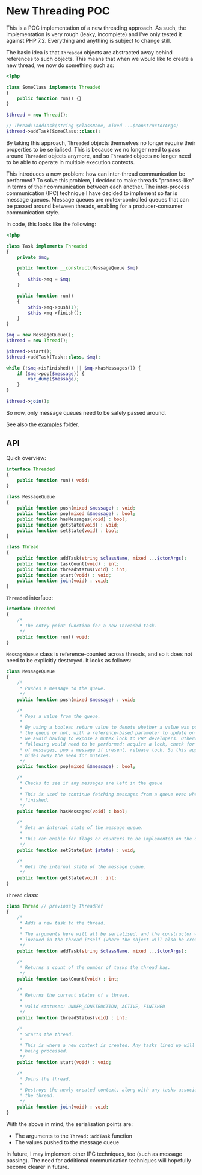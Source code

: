 # New Threading POC

This is a POC implementation of a new threading approach. As such, the implementation is very rough (leaky, incomplete) and I've only tested it against PHP 7.2. Everything and anything is subject to change still.

The basic idea is that `Threaded` objects are abstracted away behind references to such objects. This means that when we would like to create a new thread, we now do something such as:
```php
<?php

class SomeClass implements Threaded
{
    public function run() {}
}

$thread = new Thread();

// Thread::addTask(string $className, mixed ...$constructorArgs)
$thread->addTask(SomeClass::class);
```

By taking this approach, `Threaded` objects themselves no longer require their properties to be serialised. This is because we no longer need to pass around `Threaded` objects anymore, and so `Threaded` objects no longer need to be able to operate in multiple execution contexts.

This introduces a new problem: how can inter-thread communication be performed? To solve this problem, I decided to make threads "process-like" in terms of their communication between each another. The inter-process communication (IPC) technique I have decided to implement so far is message queues. Message queues are mutex-controlled queues that can be passed around between threads, enabling for a producer-consumer communication style.

In code, this looks like the following:
```php
<?php

class Task implements Threaded
{
    private $mq;

    public function __construct(MessageQueue $mq)
    {
        $this->mq = $mq;
    }

    public function run()
    {
        $this->mq->push(1);
        $this->mq->finish();
    }
}

$mq = new MessageQueue();
$thread = new Thread();

$thread->start();
$thread->addTask(Task::class, $mq);

while (!$mq->isFinished() || $mq->hasMessages()) {
    if ($mq->pop($message)) {
        var_dump($message);
    }
}

$thread->join();
```

So now, only message queues need to be safely passed around.

See also the [examples](https://github.com/tpunt/pht/tree/master/examples) folder.

## API

Quick overview:
```php
interface Threaded
{
    public function run() void;
}

class MessageQueue
{
    public function push(mixed $message) : void;
    public function pop(mixed &$message) : bool;
    public function hasMessages(void) : bool;
    public function getState(void) : void;
    public function setState(void) : bool;
}

class Thread
{
    public function addTask(string $className, mixed ...$ctorArgs);
    public function taskCount(void) : int;
    public function threadStatus(void) : int;
    public function start(void) : void;
    public function join(void) : void;
}
```

`Threaded` interface:
```php
interface Threaded
{
    /*
     * The entry point function for a new Threaded task.
     */
    public function run() void;
}
```

`MessageQueue` class is reference-counted across threads, and so it does not
need to be explicitly destroyed. It looks as follows:
```php
class MessageQueue
{
    /*
     * Pushes a message to the queue.
     */
    public function push(mixed $message) : void;

    /*
     * Pops a value from the queue.
     *
     * By using a boolean return value to denote whether a value was popped from
     * the queue or not, with a reference-based parameter to update on success,
     * we avoid having to expose a mutex lock to PHP developers. Otherwise, the
     * following would need to be performed: acquire a lock, check for presence
     * of messages, pop a message if present, release lock. So this approach
     * hides away the need for mutexes.
     */
    public function pop(mixed &$message) : bool;

    /*
     * Checks to see if any messages are left in the queue
     *
     * This is used to continue fetching messages from a queue even when it has
     * finished.
     */
    public function hasMessages(void) : bool;

    /*
     * Sets an internal state of the message queue.
     *
     * This can enable for flags or counters to be implemented on the queue.
     */
    public function setState(int $state) : void;

    /*
     * Gets the internal state of the message queue.
     */
    public function getState(void) : int;
}
```

`Thread` class:
```php
class Thread // previously ThreadRef
{
    /*
     * Adds a new task to the thread.
     *
     * The arguments here will all be serialised, and the constructor will be
     * invoked in the thread itself (where the object will also be created).
     */
    public function addTask(string $className, mixed ...$ctorArgs);

    /*
     * Returns a count of the number of tasks the thread has.
     */
    public function taskCount(void) : int;

    /*
     * Returns the current status of a thread.
     *
     * Valid statuses: UNDER_CONSTRUCTION, ACTIVE, FINISHED
     */
    public function threadStatus(void) : int;

    /*
     * Starts the thread.
     *
     * This is where a new context is created. Any tasks lined up will begin
     * being processed.
     */
    public function start(void) : void;

    /*
     * Joins the thread.
     *
     * Destroys the newly created context, along with any tasks associated with
     * the thread.
     */
    public function join(void) : void;
}
```

With the above in mind, the serialisation points are:
 - The arguments to the `Thread::addTask` function
 - The values pushed to the message queue

In future, I may implement other IPC techniques, too (such as message passing). The need for additional communication techniques will hopefully become clearer in future.
